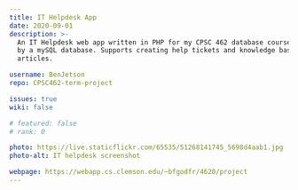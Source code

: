 ```yaml
---
title: IT Helpdesk App
date: 2020-09-01
description: >-
  An IT Helpdesk web app written in PHP for my CPSC 462 database course, powered
  by a mySQL database. Supports creating help tickets and knowledge base
  articles.

username: BenJetson
repo: CPSC462-term-project

issues: true
wiki: false

# featured: false
# rank: 0

photo: https://live.staticflickr.com/65535/51268141745_5698d4aab1.jpg
photo-alt: IT helpdesk screenshot

webpage: https://webapp.cs.clemson.edu/~bfgodfr/4620/project
---
```

